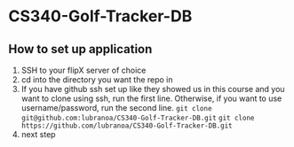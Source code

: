# CS340-Golf-Tracker-DB
## How to set up application
1. SSH to your flipX server of choice
2. cd into the directory you want the repo in
3. If you have github ssh set up like they showed us in this course and you want to clone using ssh, run the first line. Otherwise, if you want to use username/password, run the second line.
```git clone git@github.com:lubranoa/CS340-Golf-Tracker-DB.git```
```git clone https://github.com/lubranoa/CS340-Golf-Tracker-DB.git```
4. next step

